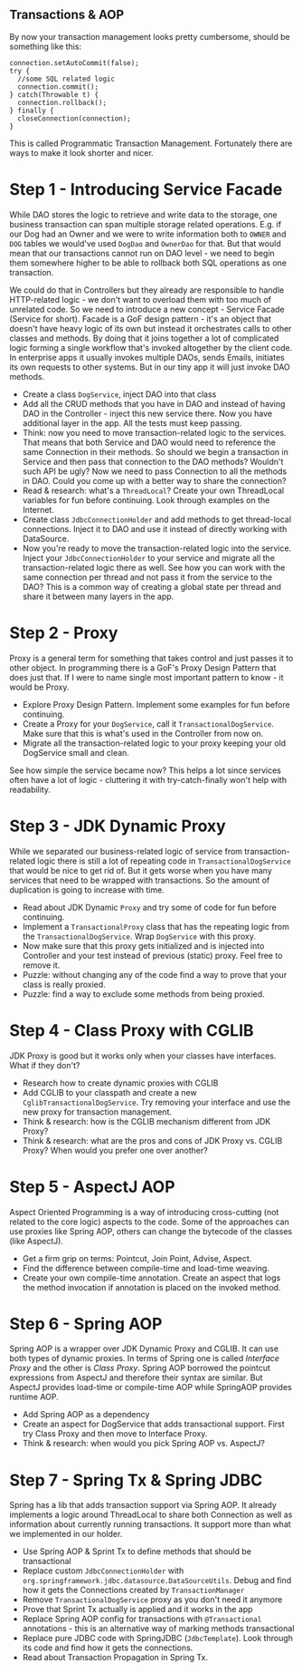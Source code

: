 Transactions & AOP
------------------

By now your transaction management looks pretty cumbersome, should be something like this:

```
connection.setAutoCommit(false);
try {
  //some SQL related logic
  connection.commit();
} catch(Throwable t) {
  connection.rollback();
} finally {
  closeConnection(connection);
}
```

This is called Programmatic Transaction Management. Fortunately there are ways to make it look shorter and nicer. 

# Step 1 - Introducing Service Facade

While DAO stores the logic to retrieve and write data to the storage, one business transaction can span multiple
storage related operations. E.g. if our Dog had an Owner and we were to write information both to `OWNER` and `DOG`
tables we would've used `DogDao` and `OwnerDao` for that. But that would mean that our transactions cannot run on DAO 
level - we need to begin them somewhere higher to be able to rollback both SQL operations as one transaction.
 
We could do that in Controllers but they already are responsible to handle HTTP-related logic - we don't want to 
overload them with too much of unrelated code. So we need to introduce a new concept - Service Facade 
(Service for short). Facade is a GoF design pattern - it's an object that doesn't have heavy logic of its own but 
instead it orchestrates calls to other classes and methods. By doing that it joins together a lot of complicated logic 
forming a single workflow that's invoked altogether by the client code. In enterprise apps it usually invokes multiple 
DAOs, sends Emails, initiates its own requests to other systems. But in our tiny app it will just invoke DAO methods. 

- Create a class `DogService`, inject DAO into that class
- Add all the CRUD methods that you have in DAO and instead of having DAO in the Controller - inject this new service 
there. Now you have additional layer in the app. All the tests must keep passing.
- Think: now you need to move transaction-related logic to the services. That means that both Service and DAO would 
need to reference the same Connection in their methods. So should we begin a transaction in Service and then pass that
connection to the DAO methods? Wouldn't such API be ugly? Now we need to pass Connection to all the methods in DAO.
Could you come up with a better way to share the connection?
- Read & research: what's a `ThreadLocal`? Create your own ThreadLocal variables for fun before continuing. Look 
through examples on the Internet.
- Create class `JdbcConnectionHolder` and add methods to get thread-local connections. Inject it to DAO and use it
instead of directly working with DataSource.
- Now you're ready to move the transaction-related logic into the service. Inject your `JdbcConnectionHolder` to your
service and migrate all the transaction-related logic there as well. See how you can work with the same connection per
thread and not pass it from the service to the DAO? This is a common way of creating a global state per thread and
share it between many layers in the app.

# Step 2 - Proxy

Proxy is a general term for something that takes control and just passes it to other object. In programming there is
a GoF's Proxy Design Pattern that does just that. If I were to name single most important pattern to know - it would be
Proxy. 

- Explore Proxy Design Pattern. Implement some examples for fun before continuing.
- Create a Proxy for your `DogService`, call it `TransactionalDogService`. Make sure that this is what's used
in the Controller from now on.
- Migrate all the transaction-related logic to your proxy keeping your old DogService small and clean.

See how simple the service became now? This helps a lot since services often have a lot of logic - cluttering it with
try-catch-finally won't help with readability.

# Step 3 - JDK Dynamic Proxy

While we separated our business-related logic of service from transaction-related logic there is still a lot of 
repeating code in `TransactionalDogService` that would be nice to get rid of. But it gets worse when you have many
services that need to be wrapped with transactions. So the amount of duplication is going to increase with time.

- Read about JDK Dynamic `Proxy` and try some of code for fun before continuing.
- Implement a `TransactionalProxy` class that has the repeating logic from the `TransactionalDogService`. Wrap
`DogService` with this proxy.
- Now make sure that this proxy gets initialized and is injected into Controller and your test instead of previous 
(static) proxy. Feel free to remove it.
- Puzzle: without changing any of the code find a way to prove that your class is really proxied.
- Puzzle: find a way to exclude some methods from being proxied.

# Step 4 - Class Proxy with CGLIB

JDK Proxy is good but it works only when your classes have interfaces. What if they don't?

- Research how to create dynamic proxies with CGLIB
- Add CGLIB to your classpath and create a new `CglibTransactionalDogService`. Try removing your interface and use 
the new proxy for transaction management.
- Think & research: how is the CGLIB mechanism different from JDK Proxy?
- Think & research: what are the pros and cons of JDK Proxy vs. CGLIB Proxy? When would you prefer one over another?

# Step 5 - AspectJ AOP

Aspect Oriented Programming is a way of introducing cross-cutting (not related to the core logic) aspects to the code.
Some of the approaches can use proxies like Spring AOP, others can change the bytecode of the classes (like AspectJ).

- Get a firm grip on terms: Pointcut, Join Point, Advise, Aspect.
- Find the difference between compile-time and load-time weaving.
- Create your own compile-time annotation. Create an aspect that logs the method invocation if annotation is placed on
the invoked method.

# Step 6 - Spring AOP

Spring AOP is a wrapper over JDK Dynamic Proxy and CGLIB. It can use both types of dynamic proxies. In terms of Spring 
one is called _Interface Proxy_ and the other is _Class Proxy_. Spring AOP borrowed the pointcut expressions from
AspectJ and therefore their syntax are similar. But AspectJ provides load-time or compile-time AOP while SpringAOP 
provides runtime AOP. 

- Add Spring AOP as a dependency
- Create an aspect for DogService that adds transactional support. First try Class Proxy and then move to Interface 
Proxy.
- Think & research: when would you pick Spring AOP vs. AspectJ?

# Step 7 - Spring Tx & Spring JDBC

Spring has a lib that adds transaction support via Spring AOP. It already implements a logic around ThreadLocal to share
both Connection as well as information about currently running transactions. It support more than what we implemented
in our holder.

- Use Spring AOP & Sprint Tx to define methods that should be transactional
- Replace custom `JdbcConnectionHolder` with `org.springframework.jdbc.datasource.DataSourceUtils`. Debug and find
how it gets the Connections created by `TransactionManager`
- Remove `TransactionalDogService` proxy as you don't need it anymore 
- Prove that Sprint Tx actually is applied and it works in the app
- Replace Spring AOP config for transactions with `@Transactional` annotations - this is an alternative way of marking 
methods transactional
- Replace pure JDBC code with SpringJDBC (`JdbcTemplate`). Look through its code and find how it gets the connections.
- Read about Transaction Propagation in Spring Tx.